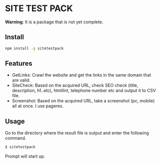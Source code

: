 # SITE TEST PACK

**Warning**: It is a package that is not yet complete.

## Install

```bash
npm install -g sitetestpack
```

## Features

* GetLinks: Crawl the website and get the links in the same domain that are valid.
* SiteCheck: Based on the acquired URL, check SEO check (title, description, h1..etc), htmllint, telephone number etc and output it to CSV file.
* Screenshot: Based on the acquired URL, take a screenshot (pc, mobile) all at once. I use pageres.

## Usage
Go to the directory where the result file is output and enter the following command.

```bash
$ sitetestpack
```

Prompt will start up.
